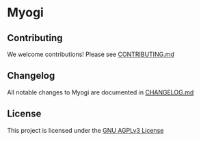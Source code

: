# Myogi

## Contributing

We welcome contributions! Please see [CONTRIBUTING.md](./CONTRIBUTING.md)

## Changelog

All notable changes to Myogi are documented in [CHANGELOG.md](./CHANGELOG.md)

## License

This project is licensed under the [GNU AGPLv3 License](./LICENSE)
